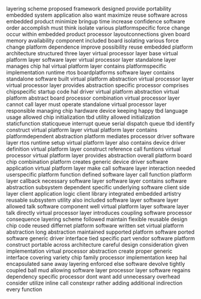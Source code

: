 layering scheme proposed framework designed provide portability embedded system application also want maximize reuse software across embedded product minimize bringup time increase confidence software order accomplish must think isolate various platformspecific force change occur within embedded product processor layoutconnections given board memory availability component included board isolating various force change platform dependence improve possibility reuse embedded platform architecture structured three layer virtual processor layer base virtual platform layer software layer virtual processor layer standalone layer manages chip hal virtual platform layer contains platformspecific implementation runtime rtos boardplatforms software layer contains standalone software built virtual platform abstraction virtual processor layer virtual processor layer provides abstraction specific processor comprises chipspecific startup code hal driver virtual platform abstraction virtual platform abstract board processor combination virtual processor layer cannot call layer must operate standalone virtual processor layer responsible managing chip hardware device keeping happy tbd language usage allowed chip initialization tbd utility allowed initialization staticfunction staticqueue interrupt queue serial dispatch queue tbd identify construct virtual platform layer virtual platform layer contains platformdependent abstraction platform mediates processor driver software layer rtos runtime setup virtual platform layer also contains device driver definition virtual platform layer construct reference call funtions virtual processor virtual platform layer provides abstraction overall platform board chip combination platform creates generic device driver software application virtual platform layer make call software layer interaction needed userspecific platform function defined software layer call function platform layer callback necessary software layer software layer contains software abstraction subsystem dependent specific underlying software client side layer client application logic client library integrated embedded artistry reusable subsystem utility also included software layer software layer allowed talk software component well virtual platform layer software layer talk directly virtual processor layer introduces coupling software processor consequence layering scheme followed maintain flexible reusable design chip code reused differnet platform software written set virtual platform abstraction long abstraction maintained supported platform software ported software generic driver interface tied specific part vendor software platform construct portable across architecture careful design consideration given implementation virtual processor abstraction create proper generic interface covering variety chip family processor implementation keep hal encapsulated sane away layering enforced else software devolve tightly coupled ball mud allowing software layer processor layer software regains dependency specific processor dont want add unnecessary overhead consider utilize inline call constexpr rather adding additional indirection every function